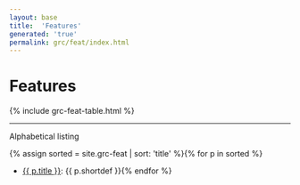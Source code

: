 ```yaml
---
layout: base
title:  'Features'
generated: 'true'
permalink: grc/feat/index.html
---
```


# Features

{% include grc-feat-table.html %}

----------

Alphabetical listing

{% assign sorted = site.grc-feat | sort: 'title' %}{% for p in sorted %}
* [{{ p.title }}](): {{ p.shortdef }}{% endfor %}
